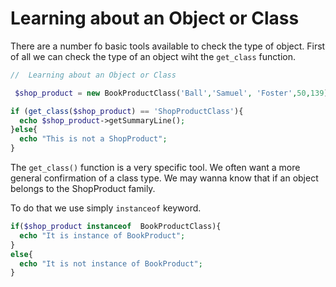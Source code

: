 # Learning about an Object or Class

There are a number fo basic tools available to check the type of object. First of all
 we can check the type of an object wiht the `get_class` function.
 
```php
//  Learning about an Object or Class

 $shop_product = new BookProductClass('Ball','Samuel', 'Foster',50,139);

if (get_class($shop_product) == 'ShopProductClass'){
  echo $shop_product->getSummaryLine();
}else{
  echo "This is not a ShopProduct";
}
```

The `get_class()` function is a very specific tool. We often want a more general
 confirmation of a class type. We may wanna know that if an object belongs to the
  ShopProduct family.
  
  To do that we use simply  `instanceof` keyword.
  
```php
if($shop_product instanceof  BookProductClass){
  echo "It is instance of BookProduct";
}
else{
  echo "It is not instance of BookProduct";
}
```